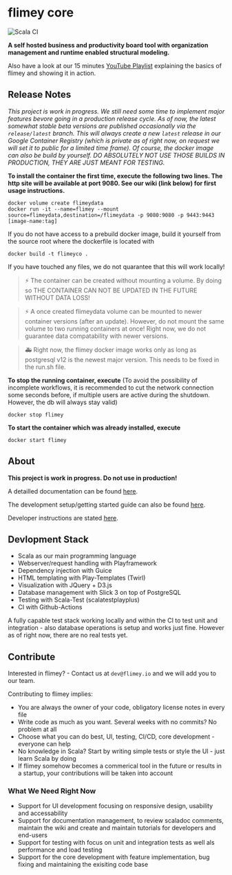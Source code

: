# flimey core

![Scala CI](https://github.com/flimeyio/flimey-core/workflows/Scala%20CI/badge.svg)

**A self hosted business and productivity board tool with organization management and runtime enabled structural modeling.**

Also have a look at our 15 minutes [YouTube Playlist](https://youtube.com/playlist?list=PLoFJ1Ykl2Gmyvzp6vOjk95xiQkF0kWsek) explaining the basics of flimey and showing it in action.

## Release Notes

*This project is work in progress. We still need some time to implement major features bevore going in a production release cycle. As of now, the latest somewhat stable beta versions are published occasionally via the ``release/latest`` branch. This will always create a new ``latest`` release in our Google Container Registry (which is private as of right now, on request we will set it to public for a limited time frame). Of course, the docker image can also be build by yourself. DO ABSOLUTELY NOT USE THOSE BUILDS IN PRODUCTION, THEY ARE JUST MEANT FOR TESTING.*

**To install the container the first time, execute the following two lines. The http site will be available at port 9080. See our wiki (link below) for first usage instructions.**

```
docker volume create flimeydata
docker run -it --name=flimey --mount source=flimeydata,destination=/flimeydata -p 9080:9080 -p 9443:9443 [image-name:tag]
```

If you do not have access to a prebuild docker image, build it yourself from the source root where the dockerfile is located with
```
docker build -t flimeyco .
```
If you have touched any files, we do not quarantee that this will work locally!

> ⚡ The container can be created without mounting a volume. By doing so THE CONTAINER CAN NOT BE UPDATED IN THE FUTURE WITHOUT DATA LOSS!

> ⚡ A once created flimeydata volume can be mounted to newer container versions (after an update).
However, do not mount the same volume to two running containers at once! Right now, we do not guarantee data compatability with newer versions.

> 🚑 Right now, the flimey docker image works only as long as postgresql v12 is the newest major version. This needs to be fixed in the
run.sh file.

**To stop the running container, execute**
(To avoid the possibility of incomplete workflows, it is recommended to cut the network connection
some seconds before, if multiple users are active during the shutdown. However, the db will always stay valid)

``docker stop flimey``


**To start the container which was already installed, execute**

``docker start flimey``


## About

**This project is work in progress. Do not use in production!**

A detailled documentation can be found [here](https://github.com/flimeyio/flimey-core/wiki).

The development setup/getting started guide can also be found [here](https://github.com/flimeyio/flimey-core/wiki/System-Setup).

Developer instructions are stated [here](https://github.com/flimeyio/flimey-core/wiki/Architecture-and-Design-Guidelines).

## Devlopment Stack

* Scala as our main programming language
* Webserver/request handling with Playframework
* Dependency injection with Guice
* HTML templating with Play-Templates (Twirl)
* Visualization with JQuery + D3.js
* Database management with Slick 3 on top of PostgreSQL
* Testing with Scala-Test (scalatestplayplus)
* CI with Github-Actions

A fully capable test stack working locally and within the CI to test unit and integration - also database operations is setup and works just fine. However as of right now, there are no real tests yet.

## Contribute

Interested in flimey? - Contact us at ``dev@flimey.io`` and we will add you to our team.

Contributing to flimey implies:

* You are always the owner of your code, obligatory license notes in every file
* Write code as much as you want. Several weeks with no commits? No problem at all
* Choose what you can do best, UI, testing, CI/CD, core development - everyone can help
* No knowledge in Scala? Start by writing simple tests or style the UI - just learn Scala by doing
* If flimey somehow becomes a commerical tool in the future or results in a startup, your contributions will be taken into account

### What We Need Right Now

* Support for UI development focusing on responsive design, usability and accessability
* Support for documentation management, to review scaladoc comments, maintain the wiki and create and maintain tutorials for developers and end-users
* Support for testing with focus on unit and integration tests as well als performance and load testing
* Support for the core development with feature implementation, bug fixing and maintaining the exisiting code base

